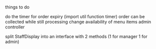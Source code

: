 things to do

do the timer for order expiry (import util function timer)
order can be collected while still processing
change availability of menu items
admin controller

split StaffDisplay into an interface with 2 methods (1 for manager 1 for admin)